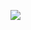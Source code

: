 

![](https://gist.github.com/T-Jedsada/dbee22959762fa6c0ccad8153830b51a/raw/8957088c2e31dba6d72ce86c615cb3c7bb7f0b0c/nyan-cat.gif)


<!--
**joannemas/joannemas** is a ✨ _special_ ✨ repository because its `README.md` (this file) appears on your GitHub profile.

Here are some ideas to get you started:

- 🔭 I’m currently working on ...
- 🌱 I’m currently learning ...
- 👯 I’m looking to collaborate on ...
- 🤔 I’m looking for help with ...
- 💬 Ask me about ...
- 📫 How to reach me: ...
- 😄 Pronouns: ...
- ⚡ Fun fact: ...
-->
